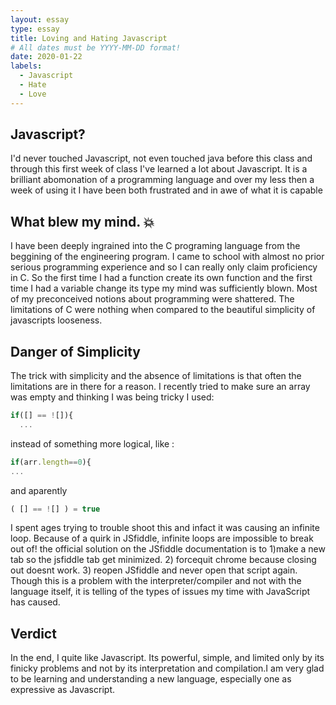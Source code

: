 ```yaml
---
layout: essay
type: essay
title: Loving and Hating Javascript
# All dates must be YYYY-MM-DD format!
date: 2020-01-22
labels:
  - Javascript
  - Hate
  - Love
---
```


## Javascript?

I'd never touched Javascript, not even touched java before this class and through this first week of class I've learned a lot about Javascript. It is a brilliant abomonation of a programming language and over my less then a week of using it I have been both frustrated and in awe of what it is capable
## What blew my mind. &#128165;
I have been deeply ingrained into the C programing language from the beggining of the engineering program. I came to school with almost no prior serious programming experience and so I can really only claim proficiency in C. So the first time I had a function create its own function and the first time I had a variable change its type my mind was sufficiently blown. Most of my preconceived notions about programming were shattered. The limitations of C were nothing when compared to the beautiful simplicity of javascripts looseness. 

## Danger of Simplicity

The trick with simplicity and the absence of limitations is that often the limitations are in there for a reason. I recently tried to make sure an array was empty and thinking I was being tricky I used:
```js
if([] == ![]){
  ...
```
instead of something more logical, like :
```js
if(arr.length==0){
...
```
and aparently
```js
( [] == ![] ) = true
```
 I spent ages trying to trouble shoot this and infact it was causing an infinite loop. Because of a quirk in JSfiddle, infinite loops are impossible to break out of! the official solution on the JSfiddle documentation is to 1)make a new tab so the jsfiddle tab get minimized. 2) forcequit chrome because closing out doesnt work. 3) reopen JSfiddle and never open that script again.
Though this is a problem with the interpreter/compiler and not with the language itself, it is telling of the types of issues my time with JavaScript has caused. 
## Verdict
In the end, I quite like Javascript. Its powerful, simple, and limited only by its finicky problems and not by its interpretation and compilation.I am very glad to be learning and understanding a new language, especially one as expressive as Javascript.
